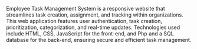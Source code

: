 Employee Task Management System is a responsive website that streamlines task creation, assignment, and tracking within organizations. This web application features user authentication, task creation, prioritization, categorization, and real-time updates. Technologies used include HTML, CSS, JavaScript for the front-end, and Php and a SQL database for the back-end, ensuring secure and efficient task management.
